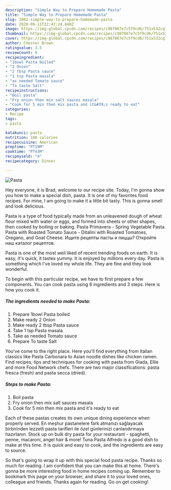 ```yaml
---
description: "Simple Way to Prepare Homemade Pasta"
title: "Simple Way to Prepare Homemade Pasta"
slug: 2862-simple-way-to-prepare-homemade-pasta
date: 2020-09-11T22:47:24.840Z
image: https://img-global.cpcdn.com/recipes/c987067e7c5f9cd6/751x532cq70/pasta-recipe-main-photo.jpg
thumbnail: https://img-global.cpcdn.com/recipes/c987067e7c5f9cd6/751x532cq70/pasta-recipe-main-photo.jpg
cover: https://img-global.cpcdn.com/recipes/c987067e7c5f9cd6/751x532cq70/pasta-recipe-main-photo.jpg
author: Chester Brown
ratingvalue: 3.5
reviewcount: 9
recipeingredient:
- "1bowl Pasta boiled"
- "2 Onion"
- "2 tbsp Pasta sauce"
- "1 tsp Pasta masala"
- "as needed Tomato sauce"
- "To taste Salt"
recipeinstructions:
- "Boil pasta"
- "Fry onion then mix salt sauces masala"
- "Cook for 5 min then mix pasta and it&#39;s ready to eat"
categories:
- Recipe
tags:
- pasta

katakunci: pasta 
nutrition: 108 calories
recipecuisine: American
preptime: "PT19M"
cooktime: "PT43M"
recipeyield: "4"
recipecategory: Dinner

---
```



![Pasta](https://img-global.cpcdn.com/recipes/c987067e7c5f9cd6/751x532cq70/pasta-recipe-main-photo.jpg)

Hey everyone, it is Brad, welcome to our recipe site. Today, I'm gonna show you how to make a special dish, pasta. It is one of my favorites food recipes. For mine, I am going to make it a little bit tasty. This is gonna smell and look delicious.

Pasta is a type of food typically made from an unleavened dough of wheat flour mixed with water or eggs, and formed into sheets or other shapes, then cooked by boiling or baking. Pasta Primavera - Spring Vegetable Pasta. Pasta with Roasted Tomato Sauce - Ditalini with Roasted Tomatoes, Oregano, and Goat Cheese. Ищите рецепты пасты и пиццы? Откройте наш каталог рецептов.

Pasta is one of the most well liked of recent trending foods on earth. It is easy, it's quick, it tastes yummy. It is enjoyed by millions every day. Pasta is something which I've loved my whole life. They are fine and they look wonderful.


To begin with this particular recipe, we have to first prepare a few components. You can cook pasta using 6 ingredients and 3 steps. Here is how you cook it.

<!--inarticleads1-->

##### The ingredients needed to make Pasta:

1. Prepare 1bowl Pasta boiled
1. Make ready 2 Onion
1. Make ready 2 tbsp Pasta sauce
1. Take 1 tsp Pasta masala
1. Take as needed Tomato sauce
1. Prepare To taste Salt


You&#39;ve come to the right place. Here you&#39;ll find everything from Italian classics like Pasta Carbonara to Asian noodle dishes like chicken ramen. Find recipes, tips and techniques for cooking with pasta from Giada, Ellie and more Food Network chefs. There are two major classifications: pasta fresca (fresh) and pasta secca (dried). 

<!--inarticleads2-->

##### Steps to make Pasta:

1. Boil pasta
1. Fry onion then mix salt sauces masala
1. Cook for 5 min then mix pasta and it&#39;s ready to eat


Each of these pastas creates its own unique dining experience when properly served. En meşhur pastanelere fark atmanızı sağlayacak birbirinden lezzetli pasta tarifleri ile özel günlerinizi canlandırmaya hazırlanın. Stock up on bulk dry pasta for your restaurant - spaghetti, penne, macaroni, angel hair &amp; more! Tuna Pasta Alfredo is a good dish to make at this time. It is quick and easy to cook, and the ingredients are easy to source. 

So that's going to wrap it up with this special food pasta recipe. Thanks so much for reading. I am confident that you can make this at home. There's gonna be more interesting food in home recipes coming up. Remember to bookmark this page on your browser, and share it to your loved ones, colleague and friends. Thanks again for reading. Go on get cooking!
